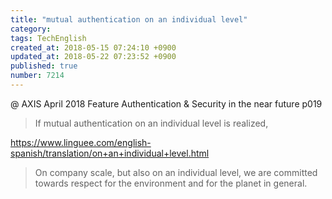 ```yaml
---
title: "mutual authentication on an individual level"
category: 
tags: TechEnglish
created_at: 2018-05-15 07:24:10 +0900
updated_at: 2018-05-22 07:23:52 +0900
published: true
number: 7214
---
```


@ AXIS April 2018
Feature
Authentication & Security in the near future
p019

> If mutual authentication on an individual level is realized, 

https://www.linguee.com/english-spanish/translation/on+an+individual+level.html
> On company scale, but also on an individual level, we are committed towards respect for the environment and for the planet in general. 


